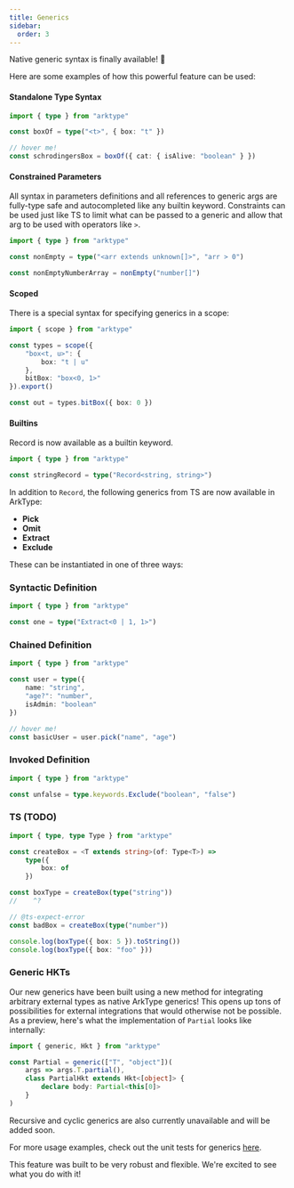 ```yaml
---
title: Generics
sidebar:
  order: 3
---
```


Native generic syntax is finally available! 🎉

Here are some examples of how this powerful feature can be used:

#### Standalone Type Syntax

```ts
import { type } from "arktype"

const boxOf = type("<t>", { box: "t" })

// hover me!
const schrodingersBox = boxOf({ cat: { isAlive: "boolean" } })
```

#### Constrained Parameters

All syntax in parameters definitions and all references to generic args are fully-type safe and autocompleted like any builtin keyword. Constraints can be used just like TS to limit what can be passed to a generic and allow that arg to be used with operators like `>`.

```ts
import { type } from "arktype"

const nonEmpty = type("<arr extends unknown[]>", "arr > 0")

const nonEmptyNumberArray = nonEmpty("number[]")
```

#### Scoped

There is a special syntax for specifying generics in a scope:

```ts
import { scope } from "arktype"

const types = scope({
	"box<t, u>": {
		box: "t | u"
	},
	bitBox: "box<0, 1>"
}).export()

const out = types.bitBox({ box: 0 })
```

#### Builtins

Record is now available as a builtin keyword.

```ts
import { type } from "arktype"

const stringRecord = type("Record<string, string>")
```

In addition to `Record`, the following generics from TS are now available in ArkType:

- **Pick**
- **Omit**
- **Extract**
- **Exclude**

These can be instantiated in one of three ways:

### Syntactic Definition

```ts
import { type } from "arktype"

const one = type("Extract<0 | 1, 1>")
```

### Chained Definition

```ts
import { type } from "arktype"

const user = type({
	name: "string",
	"age?": "number",
	isAdmin: "boolean"
})

// hover me!
const basicUser = user.pick("name", "age")
```

### Invoked Definition

```ts
import { type } from "arktype"

const unfalse = type.keywords.Exclude("boolean", "false")
```

### TS (TODO)

```ts
import { type, type Type } from "arktype"

const createBox = <T extends string>(of: Type<T>) =>
	type({
		box: of
	})

const boxType = createBox(type("string"))
//    ^?

// @ts-expect-error
const badBox = createBox(type("number"))

console.log(boxType({ box: 5 }).toString())
console.log(boxType({ box: "foo" }))
```

### Generic HKTs

Our new generics have been built using a new method for integrating arbitrary external types as native ArkType generics! This opens up tons of possibilities for external integrations that would otherwise not be possible. As a preview, here's what the implementation of `Partial` looks like internally:

```ts
import { generic, Hkt } from "arktype"

const Partial = generic(["T", "object"])(
	args => args.T.partial(),
	class PartialHkt extends Hkt<[object]> {
		declare body: Partial<this[0]>
	}
)
```

Recursive and cyclic generics are also currently unavailable and will be added soon.

For more usage examples, check out the unit tests for generics [here](https://github.com/arktypeio/arktype/blob/main/ark/type/__tests__/generic.test.ts).

This feature was built to be very robust and flexible. We're excited to see what you do with it!
